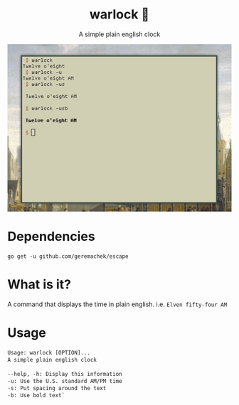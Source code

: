 <h1 align="center">warlock 🔮</h1>

<p align="center">A simple plain english clock</p>

<img align="center" src="scrot.png">

# Dependencies

```
go get -u github.com/geremachek/escape
```

# What is it?
 
A command that displays the time in plain english.
i.e. ```Elven fifty-four AM```

# Usage

```
Usage: warlock [OPTION]...
A simple plain english clock

--help, -h: Display this information
-u: Use the U.S. standard AM/PM time
-s: Put spacing around the text
-b: Use bold text`
```
